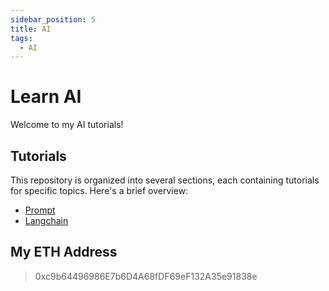 ```yaml
---
sidebar_position: 5
title: AI
tags:
  - AI
---
```


# Learn AI

Welcome to my AI tutorials!

## Tutorials

This repository is organized into several sections, each containing tutorials for specific topics. Here's a brief overview:

* [Prompt](./prompt.md)
* [Langchain](./langchain.md)

## My ETH Address

> 0xc9b64496986E7b6D4A68fDF69eF132A35e91838e
